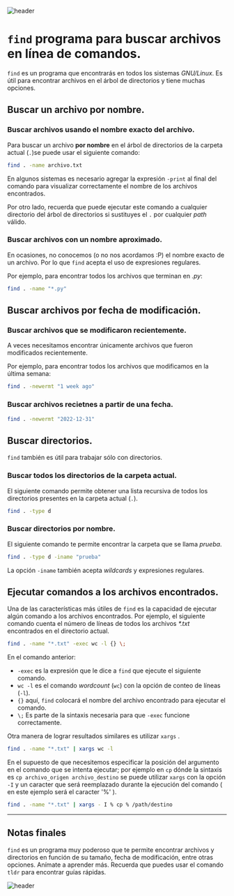 
![header](/Tutoriales-IFC/assets/header.png)









# `find` programa para buscar archivos en línea de comandos.

`find` es un programa que encontrarás en todos los sistemas *GNU/Linux*.
Es útil para encontrar archivos en el árbol de directorios y tiene muchas
opciones.

## Buscar un archivo por nombre.

### Buscar archivos usando el nombre exacto del archivo.
Para buscar un archivo **por nombre** en el árbol de directorios de la carpeta actual (`.`)se puede
usar el siguiente comando:

```bash
find . -name archivo.txt 
```

En algunos sistemas es necesario agregar la expresión `-print` al final
del comando para visualizar correctamente el nombre de los archivos encontrados.

Por otro lado, recuerda que puede ejecutar este comando a cualquier directorio
del árbol de directorios si sustituyes el `.` por cualquier *path* válido.

### Buscar archivos con un nombre aproximado.

En ocasiones, no conocemos (o no nos acordamos :P) el nombre exacto de
un archivo. Por lo que `find` acepta el uso de expresiones regulares.

Por ejemplo, para encontrar todos los archivos que terminan en *.py*:

```bash
find . -name "*.py"
```

## Buscar archivos por fecha de modificación.

### Buscar archivos que se modificaron recientemente.

A veces necesitamos encontrar únicamente archivos que fueron modificados
recientemente.

Por ejemplo, para encontrar todos los archivos que modificamos en la última
semana:

```bash
find . -newermt "1 week ago"
```

### Buscar archivos recietnes a partir de una fecha.

```bash
find . -newermt "2022-12-31"
```


## Buscar directorios.

`find` también es útil para trabajar sólo con directorios.

### Buscar todos los directorios de la carpeta actual.

El siguiente comando permite obtener una lista recursiva de todos
los directorios presentes en la carpeta actual (`.`).

```bash
find . -type d
```

### Buscar directorios por nombre.

El siguiente comando te permite encontrar la carpeta que se llama *prueba*.

```bash
find . -type d -iname "prueba"
```

La opción `-iname` también acepta *wildcards* y expresiones regulares.


## Ejecutar comandos a los archivos encontrados.

Una de las características más útiles de `find` es la capacidad de ejecutar
algún comando a los archivos encontrados. Por ejemplo, el siguiente comando
cuenta el número de líneas de todos los archivos _*.txt_ encontrados en el 
directorio actual.

```bash
find . -name "*.txt" -exec wc -l {} \;
```

En el comando anterior:
  - `-exec` es la expresión que le dice a `find` que ejecute el siguiente comando.
  - `wc -l` es el comando *wordcount* (`wc`) con la opción de conteo de líneas (`-l`).
  - `{}` aquí, `find` colocará el nombre del archivo encontrado para ejecutar
  el comando.
  - `\;` Es parte de la sintaxis necesaria para que `-exec` funcione correctamente.


Otra manera de lograr resultados similares es utilizar `xargs` .

```bash
find . -name "*.txt" | xargs wc -l
```
En el supuesto de que necesitemos especificar la posición del argumento en el comando que se intenta ejecutar; por ejemplo en `cp` dónde la sintaxis es `cp archivo_origen archivo_destino` se puede utilizar `xargs` con la opción `-I` y un caracter que será reemplazado durante la ejecución del comando ( en este ejemplo será el caracter '%' ).

```bash
find . -name "*.txt" | xargs - I % cp % /path/destino
```

---
## Notas finales

`find` es un programa muy poderoso que te permite encontrar archivos y directorios
en función de su tamaño, fecha de modificación, entre otras opciones. Anímate a 
aprender más. Recuerda que puedes usar el comando `tldr` para encontrar guías
rápidas.









![header](/Tutoriales-IFC/assets/header.png)

